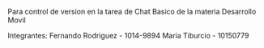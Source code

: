 Para control de version en la tarea de Chat Basico de la materia Desarrollo Movil

Integrantes:
Fernando Rodriguez - 1014-9894
Maria Tiburcio - 10150779
